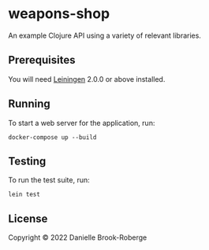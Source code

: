 # weapons-shop

An example Clojure API using a variety of relevant libraries.

## Prerequisites

You will need [Leiningen][] 2.0.0 or above installed.

[leiningen]: https://github.com/technomancy/leiningen

## Running

To start a web server for the application, run:

    docker-compose up --build

## Testing

To run the test suite, run:

    lein test


## License

Copyright © 2022 Danielle Brook-Roberge
